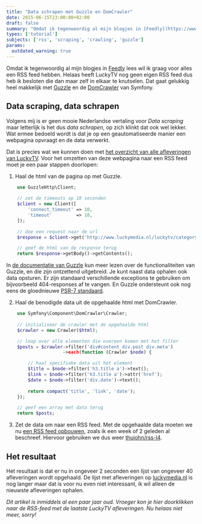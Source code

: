 ```yaml
---
title: "Data schrapen met Guzzle en DomCrawler"
date: 2015-06-15T23:00:00+02:00
draft: false
summary: "Omdat ik tegenwoordig al mijn blogjes in [Feedly](https://www.feedly.com) lees wil ik graag voor alles een RSS feed hebben. Helaas heeft LuckyTV nog geen eigen RSS feed dus heb ik besloten die dan maar zelf in elkaar te knutselen. Dat gaat gelukkig heel makkelijk met [Guzzle](https://github.com/guzzle/guzzle) en de [DomCrawler](http://symfony.com/doc/current/components/dom_crawler.html) van Symfony."
types: ['tutorial']
subjects: ['rss', 'scraping', 'crawling', 'guzzle']
params:
  outdated_warning: true
---
```


Omdat ik tegenwoordig al mijn blogjes in [Feedly](https://www.feedly.com) lees wil ik graag voor alles een RSS feed hebben. Helaas heeft LuckyTV nog geen eigen RSS feed dus heb ik besloten die dan maar zelf in elkaar te knutselen. Dat gaat gelukkig heel makkelijk met [Guzzle](https://github.com/guzzle/guzzle) en de [DomCrawler](http://symfony.com/doc/current/components/dom_crawler.html) van Symfony.

## Data scraping, data schrapen
Volgens mij is er geen mooie Nederlandse vertaling voor *Data scraping* maar letterlijk is het dus *data schrapen*, op zich klinkt dat ook wel lekker. Wat ermee bedoeld wordt is dat je op een geautomatiseerde manier een webpagina opvraagt en de data verwerkt.

Dat is precies wat we kunnen doen met [het overzicht van alle afleveringen van LuckyTV](http://www.luckymedia.nl/luckytv/category/dwdd/). Voor het omzetten van deze webpagina naar een RSS feed moet je een paar stappen doorlopen:

1. Haal de html van de pagina op met Guzzle.
```php
    use GuzzleHttp\Client;
        
    // zet de timeouts op 10 seconden
    $client = new Client([
        'connect_timeout' => 10,
        'timeout'         => 10,
    ]);

    // doe een request naar de url
    $response = $client->get('http://www.luckymedia.nl/luckytv/category/dwdd/');

    // geef de html van de response terug
    return $response->getBody()->getContents();
```
In [de documentatie van Guzzle](http://docs.guzzlephp.org/en/latest/quickstart.html) kun meer lezen over de functionaliteiten van Guzzle, en die zijn ontzettend uitgebreid. Je kunt naast data ophalen ook data opsturen. Er zijn standaard verschillende exceptions te gebruiken om bijvoorbeeld 404-responses af te vangen. En Guzzle ondersteunt ook nog eens de gloednieuwe [PSR-7 standaard](http://docs.guzzlephp.org/en/latest/psr7.html).

2. Haal de benodigde data uit de opgehaalde html met DomCrawler.
```php
    use Symfony\Component\DomCrawler\Crawler;
    
    // initialiseer de crawler met de opgehaalde html
    $crawler = new Crawler($html);

    // loop over alle elementen die overeen komen met het filter
    $posts = $crawler->filter('div#content div.post div.meta')
                     ->each(function (Crawler $node) {

        // haal specifieke data uit het element
        $title = $node->filter('h3.title a')->text();
        $link = $node->filter('h3.title a')->attr('href');
        $date = $node->filter('div.date')->text();
    
        return compact('title', 'link', 'date');
    });

    // geef een array met data terug
    return $posts;
```

3. Zet de data om naar een RSS feed.
   Met de opgehaalde data moeten we nu [een RSS feed opbouwen](/articles/5-rss-feed-toegevoegd), zoals ik een week of 2 geleden al beschreef. Hiervoor gebruiken we dus weer [thujohn/rss-l4](https://github.com/thujohn/rss-l4).

## Het resultaat
Het resultaat is dat er nu in ongeveer 2 seconden een lijst van ongeveer 40 afleveringen wordt opgehaald. De lijst met afleveringen op [luckymedia.nl](http://luckymedia.nl/) is nog langer maar dat is voor nu even niet interessant, ik wil alleen de nieuwste afleveringen ophalen.

*Dit artikel is inmiddels al een paar jaar oud. Vroeger kon je hier doorklikken naar de RSS-feed met de laatste LuckyTV afleveringen. Nu helaas niet meer, sorry!*